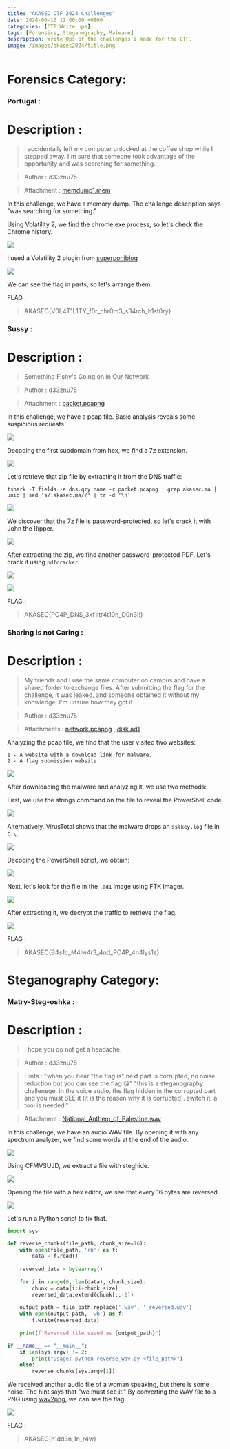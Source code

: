 ```yaml
---
title: "AKASEC CTF 2024 Challenges"
date: 2024-06-10 12:00:00 +0800
categories: [CTF Write ups]
tags: [Forensics, Steganography, Malware]
description: Write Ups of the challenges i made for the CTF.
image: /images/akasec2024/title.png
---
```


# Forensics Category:

### Portugal :

# Description :

> I accidentally left my computer unlocked at the coffee shop while I stepped away. I'm sure that someone took advantage of the opportunity and was searching for something.

> Author : d33znu75

> Attachment : [memdump1.mem](https://www.mediafire.com/file/7fxn5r9ynwxqj2h/memdump1.mem/file)

In this challenge, we have a memory dump. The challenge description says "was searching for something."

Using Volatility 2, we find the chrome.exe process, so let's check the Chrome history.

![](https://github.com/d33znu75/AKASEC-CTF-2024-challenges/raw/main/images/mem1.png)

I used a Volatility 2 plugin from [superponiblog](https://blog.superponible.com/2014/08/31/volatility-plugin-chrome-history/)

![](https://github.com/d33znu75/AKASEC-CTF-2024-challenges/raw/main/images/mem2.png)

We can see the flag in parts, so let's arrange them.

FLAG : 
> AKASEC{V0L4T1L1TY_f0r_chr0m3_s34rch_h1st0ry}

### Sussy :

# Description :

> Something Fishy's Going on in Our Network

> Author : d33znu75

> Attachment : [packet.pcapng](https://www.mediafire.com/file/mghcng82kcl3fo5/packet.pcapng/file)

In this challenge, we have a pcap file. Basic analysis reveals some suspicious requests.

![](https://github.com/d33znu75/AKASEC-CTF-2024-challenges/raw/main/images/ex1.png)

Decoding the first subdomain from hex, we find a 7z extension.

![](https://github.com/d33znu75/AKASEC-CTF-2024-challenges/raw/main/images/ex2.png)

Let's retrieve that zip file by extracting it from the DNS traffic:

```tshark -T fields -e dns.qry.name -r packet.pcapng | grep akasec.ma | uniq | sed 's/.akasec.ma//' | tr -d '\n'```

![](https://github.com/d33znu75/AKASEC-CTF-2024-challenges/raw/main/images/ex3.png)

We discover that the 7z file is password-protected, so let's crack it with John the Ripper.

![](https://github.com/d33znu75/AKASEC-CTF-2024-challenges/raw/main/images/ex4.png)

After extracting the zip, we find another password-protected PDF. Let's crack it using `pdfcracker`.

![](https://github.com/d33znu75/AKASEC-CTF-2024-challenges/raw/main/images/ex5.png)

![](https://github.com/d33znu75/AKASEC-CTF-2024-challenges/raw/main/images/ex6.png)

FLAG : 
> AKASEC{PC4P_DNS_3xf1ltr4t10n_D0n3!!}

### Sharing is not Caring :

# Description :

> My friends and I use the same computer on campus and have a shared folder to exchange files. After submitting the flag for the challenge, it was leaked, and someone obtained it without my knowledge. I'm unsure how they got it.

> Author : d33znu75

> Attachments : [network.pcapng](https://www.mediafire.com/file/kbml0x3rrjqkwlx/network.pcapng/file) , [disk.ad1](https://www.mediafire.com/file/hn4m2hufc0jzf3a/disk.ad1/file)

Analyzing the pcap file, we find that the user visited two websites:

    1 - A website with a download link for malware.
    2 - A flag submission website.

![](https://github.com/d33znu75/AKASEC-CTF-2024-challenges/raw/main/images/mal1.png)

After downloading the malware and analyzing it, we use two methods:

First, we use the strings command on the file to reveal the PowerShell code.

![](https://github.com/d33znu75/AKASEC-CTF-2024-challenges/raw/main/images/mal2.png)

Alternatively, VirusTotal shows that the malware drops an `sslkey.log` file in `C:\`.

![](https://github.com/d33znu75/AKASEC-CTF-2024-challenges/raw/main/images/mal3.png)

Decoding the PowerShell script, we obtain:

![](https://github.com/d33znu75/AKASEC-CTF-2024-challenges/raw/main/images/mal4.png)

Next, let's look for the file in the `.ad1` image using FTK Imager.

![](https://github.com/d33znu75/AKASEC-CTF-2024-challenges/raw/main/images/mal5.png)

After extracting it, we decrypt the traffic to retrieve the flag.

![](https://github.com/d33znu75/AKASEC-CTF-2024-challenges/raw/main/images/mal6.png)

FLAG : 
> AKASEC{B4s1c_M4lw4r3_4nd_PC4P_4n4lys1s}

# Steganography Category:

### Matry-Steg-oshka :

# Description :

> I hope you do not get a headache.

> Author : d33znu75

> Hints :
>   "when you hear "the flag is" next part is corrupted, no noise reduction but you can see the flag 😘"
>   "this is a steganography challenege. in the voice audio, the flag hidden in the corrupted part and you must SEE it (it is the reason why it is corrupted). switch it, a tool is needed."

> Attachment : [National_Anthem_of_Palestine.wav](https://www.mediafire.com/file/fp0141309t0y1kh/National_Anthem_of_Palestine.wav/file)

In this challenge, we have an audio WAV file. By opening it with any spectrum analyzer, we find some words at the end of the audio.

![](https://github.com/d33znu75/AKASEC-CTF-2024-challenges/raw/main/images/steg1.png)

Using CFMVSUJD, we extract a file with steghide.

![](https://github.com/d33znu75/AKASEC-CTF-2024-challenges/raw/main/images/steg2.png)

Opening the file with a hex editor, we see that every 16 bytes are reversed. 

![](https://github.com/d33znu75/AKASEC-CTF-2024-challenges/raw/main/images/stegrev.png)

Let's run a Python script to fix that.

```py
import sys

def reverse_chunks(file_path, chunk_size=16):
    with open(file_path, 'rb') as f:
        data = f.read()
    
    reversed_data = bytearray()
    
    for i in range(0, len(data), chunk_size):
        chunk = data[i:i+chunk_size]
        reversed_data.extend(chunk[::-1])
    
    output_path = file_path.replace('.wav', '_reversed.wav')
    with open(output_path, 'wb') as f:
        f.write(reversed_data)
    
    print(f"Reversed file saved as {output_path}")

if __name__ == "__main__":
    if len(sys.argv) != 2:
        print("Usage: python reverse_wav.py <file_path>")
    else:
        reverse_chunks(sys.argv[1])
```

We received another audio file of a woman speaking, but there is some noise. The hint says that "we must see it." By converting the WAV file to a PNG using [wav2png](https://directmusic.me/wav2png/), we can see the flag.

![](https://github.com/d33znu75/AKASEC-CTF-2024-challenges/raw/main/images/left_channel.png)

FLAG : 
> AKASEC{h1dd3n_1n_r4w}
